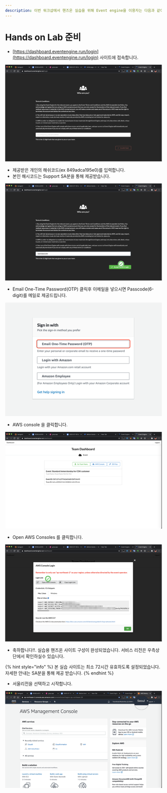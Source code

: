 ```yaml
---
description: 이번 워크샵에서 핸즈온 실습을 위해 Event engine을 이용자는 다음과 같이 준비를 합니다.
---
```


# Hands on Lab 준비

* [https://dashboard.eventengine.run/login](https://dashboard.eventengine.run/login) 사이트에 접속합니다.

![&#xD578;&#xC988;&#xC628; &#xC2E4;&#xC2B5;&#xC6A9; &#xC0AC;&#xC774;&#xD2B8;](.gitbook/assets/image%20%2884%29.png)

* 제공받은 개인의 해쉬코드\(ex 849adca195e0\)를 입력합니다.
* 본인 해시코드는 Support SA분을 통해 제공받습니다.

![&#xC2E4;&#xC2B5;&#xCF54;&#xB4DC; &#xC785;&#xB825; &#xC608;&#xC2DC;](.gitbook/assets/image%20%2835%29.png)

* Email One-Time Password\(OTP\) 클릭후 이메일을 넣으시면 Passcode\(6-digit\)를 메일로 제공드립니다. 

![Sign in with](.gitbook/assets/screen-shot-2021-05-18-at-3.09.47-am.png)

* AWS console 을 클릭합니다.

![ &#xC2E4;&#xC2B5;&#xC6A9; &#xD300; &#xB300;&#xC2DC;&#xBCF4;&#xB4DC; ](.gitbook/assets/image%20%28117%29.png)

* Open AWS Consoles 를 클릭합니다.

![Mac/Linux/Windows &#xBCC4;&#xB3C4; &#xCF58;&#xC194;&#xB85C;&#xADF8;&#xC778; &#xD654;&#xBA74;](.gitbook/assets/image%20%2854%29.png)

* 축하합니다!!. 실습용 핸즈온 사이트 구성이 완성되었습니다. 서비스 리전은 우측상단에서 확인하실수 있습니다.

{% hint style="info" %}
본 실습 사이트는 최소 72시간 유효하도록 설정되었습니다. 자세한 안내는 SA분을 통해 제공 받습니다.
{% endhint %}

* 서울리전을 선택하고 시작합니다.

![AWS Management Console &#xBA54;&#xC778;\(Seoul Region\)](.gitbook/assets/image%20%28111%29.png)

